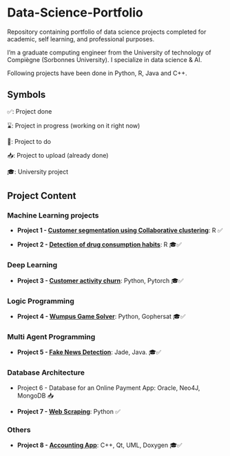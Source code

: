 # Data-Science-Portfolio

Repository containing portfolio of data science projects completed for academic, self learning, and professional purposes. 

I’m a graduate computing engineer from the University of technology of Compiègne (Sorbonnes University). I specialize in data science & AI.

Following projects have been done in Python, R, Java and C++. 

## Symbols 

✅: Project done

⌛️: Project in progress (working on it right now)

📌: Project to do

📥: Project to upload (already done)

🎓: University project

## Project Content

### Machine Learning projects

- **Project 1 - [Customer segmentation using Collaborative clustering](https://github.com/CamilleSouvigny/CamilleSouvigny/tree/main/Customer_segmentation "Customer segmentation using Collaborative clustering")**:  R ✅

- **Project 2 - [Detection of drug consumption habits](https://github.com/CamilleSouvigny/CamilleSouvigny/tree/main/Drug_Consumption_Classification "Detection of drug consumption habits")**:  R 🎓✅

### Deep Learning

- **Project 3 - [Customer activity churn](https://github.com/CamilleSouvigny/CamilleSouvigny/tree/main/Customer_Churn "Customer activity churn")**:  Python, Pytorch 🎓✅

### Logic Programming

- **Project 4 - [Wumpus Game Solver](https://github.com/CamilleSouvigny/CamilleSouvigny/tree/main/Wumpus_GameSolver "Wumpus Game Solver")**: Python, Gophersat 🎓✅

### Multi Agent Programming

- **Project 5 - [Fake News Detection](https://github.com/CamilleSouvigny/CamilleSouvigny/tree/main/FakeNews_Multi_Agent_Detection "Fake News Detection")**: Jade, Java. 🎓✅

### Database Architecture

- Project 6 - Database for an Online Payment App: Oracle, Neo4J, MongoDB 📥

- **Project 7 - [Web Scraping](https://github.com/CamilleSouvigny/CamilleSouvigny/tree/main/Web_Scraping "Web_Scraping")**: Python ✅

###  Others

- **Project 8 - [Accounting App](https://github.com/CamilleSouvigny/CamilleSouvigny/tree/main/Accounting_Application "Accounting App")**: C++, Qt, UML, Doxygen 🎓✅




